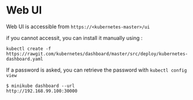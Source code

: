# Web UI

Web UI is accessible from `https://<kubernetes-master>/ui`

if you cannot accessit, you can install it manually using :

```shell
kubectl create -f https://rawgit.com/kubernetes/dashboard/master/src/deploy/kubernetes-dashboard.yaml
```

If a password is asked, you can retrieve the password with `kubectl config view`

```shell
$ minikube dashboard --url
http://192.168.99.100:30000
```